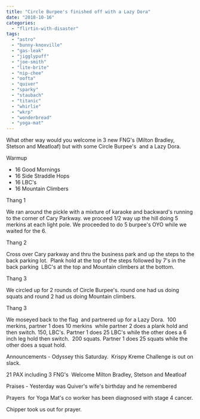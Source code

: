 ```yaml
---
title: "Circle Burpee's finished off with a Lazy Dora"
date: "2018-10-16"
categories: 
  - "flirtin-with-disaster"
tags: 
  - "astro"
  - "bunny-knoxville"
  - "gas-leak"
  - "jigglypuff"
  - "joe-smith"
  - "lite-brite"
  - "nip-chee"
  - "oofta"
  - "quiver"
  - "sparky"
  - "staubach"
  - "titanic"
  - "whirlie"
  - "wkrp"
  - "wonderbread"
  - "yoga-mat"
---
```


What other way would you welcome in 3 new FNG's (Milton Bradley, Stetson and Meatloaf) but with some Circle Burpee's  and a Lazy Dora.

Warmup

- 16 Good Mornings
- 16 Side Straddle Hops
- 16 LBC's
- 16 Mountain Climbers

Thang 1

We ran around the pickle with a mixture of karaoke and backward's running to the corner of Cary Parkway. we proceed 1/2 way up the hill doing 5 merkins at each light pole. We proceeded to do 5 burpee's OYO while we waited for the 6.

Thang 2

Cross over Cary parkway and thru the business park and up the steps to the back parking lot.  Plank hold at the top of the steps followed by 7's in the back parking  LBC's at the top and Mountain climbers at the bottom.

Thang 3

We circled up for 2 rounds of Circle Burpee's. round one had us doing squats and round 2 had us doing Mountain climbers.

Thang 3

We moseyed back to the flag  and partnered up for a Lazy Dora.  100 merkins, partner 1 does 10 merkins  while partner 2 does a plank hold and then switch. 150, LBC's. Partner 1 does 25 LBC's while the other does a 6 inch leg hold then switch.  200 squats. Partner 1 does 25 squats while the other does a squat hold.

Announcements - Odyssey this Saturday.  Krispy Kreme Challenge is out on slack.

21 PAX including 3 FNG's  Welcome Milton Bradley, Stetson and Meatloaf

Praises - Yesterday was Quiver's wife's birthday and he remembered

Prayers  for Yoga Mat's co worker has been diagnosed with stage 4 cancer.

Chipper took us out for prayer.
